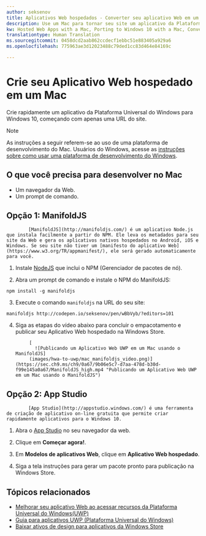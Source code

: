 ```yaml
---
author: seksenov
title: Aplicativos Web hospedados - Converter seu aplicativo Web em um aplicativo do Windows usando um Mac
description: Use um Mac para tornar seu site um aplicativo da Plataforma Universal do Windows (UWP) para Windows 10.
kw: Hosted Web Apps with a Mac, Porting to Windows 10 with a Mac, Convert website to Windows with Mac, Packaging web application with ManfoldJS for Windows Store, Add website to Windows Store with App Studio
translationtype: Human Translation
ms.sourcegitcommit: 0458dcd2aab862ccdecf1ebbc51e883405a929a6
ms.openlocfilehash: 775963ae3d12023488c79ded1cc83d464e84169c

---
```


# Crie seu Aplicativo Web hospedado em um Mac

Crie rapidamente um aplicativo da Plataforma Universal do Windows para Windows 10, começando com apenas uma URL do site. 

> [!NOTE]
> As instruções a seguir referem-se ao uso de uma plataforma de desenvolvimento do Mac. Usuários do Windows, acesse as [instruções sobre como usar uma plataforma de desenvolvimento do Windows](/hwa-create-windows.md).

## O que você precisa para desenvolver no Mac

- Um navegador da Web.
- Um prompt de comando.

## Opção 1: ManifoldJS


            [ManifoldJS](http://manifoldjs.com/) é um aplicativo Node.js que instala facilmente a partir do NPM. Ele leva os metadados para seu site da Web e gera os aplicativos nativos hospedados no Android, iOS e Windows. Se seu site não tiver um [manifesto do aplicativo Web](https://www.w3.org/TR/appmanifest/), ele será gerado automaticamente para você.

1. Instale [NodeJS](https://nodejs.org/) que inclui o NPM (Gerenciador de pacotes de nó). <br>

2. Abra um prompt de comando e instale o NPM do ManifoldJS:
```
npm install -g manifoldjs
```

3. Execute o comando `manifoldjs` na URL do seu site:
```
manifoldjs http://codepen.io/seksenov/pen/wBbVyb/?editors=101
```

4. Siga as etapas do vídeo abaixo para concluir o empacotamento e publicar seu Aplicativo Web hospedado na Windows Store.


            [
              ![Publicando um Aplicativo Web UWP em um Mac usando o ManifoldJS]
            (images/hwa-to-uwp/mac_manifoldjs_video.png)](https://sec.ch9.ms/ch9/0a67/9b06e5c7-d7aa-478d-b30d-f99e145a0a67/ManifoldJS_high.mp4 "Publicando um Aplicativo Web UWP em um Mac usando o ManifoldJS")
          

## Opção 2: App Studio


            [App Studio](http://appstudio.windows.com/) é uma ferramenta de criação de aplicativo on-line gratuita que permite criar rapidamente aplicativos para o Windows 10.

1. Abra o [App Studio](http://appstudio.windows.com/) no seu navegador da web.

2. Clique em **Começar agora!**.

3. Em **Modelos de aplicativos Web**, clique em **Aplicativo Web hospedado**.

4. Siga a tela instruções para gerar um pacote pronto para publicação na Windows Store.

## Tópicos relacionados

- [Melhorar seu aplicativo Web ao acessar recursos da Plataforma Universal do Windows(UWP)](/hwa-access-features.md)
- [Guia para aplicativos UWP (Plataforma Universal do Windows)](http://go.microsoft.com/fwlink/p/?LinkID=397871)
- [Baixar ativos de design para aplicativos da Windows Store](https://msdn.microsoft.com/library/windows/apps/xaml/bg125377.aspx)



<!--HONumber=Jul16_HO1-->


